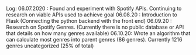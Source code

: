 Log: 
06.07.2020 : Found and experiment with Spotify APIs. Continuing to research on viable APIs used to achieve goal 
06.08.20 : Introduction to Flask (Connecting the python backend with the front end)
06.09.20 : Research on Spotify Genres. (Currently there is no public database or API that details on how many genres available)
06.10.20: Wrote an algorithm that can calculate most genres into parent genres (86 genres). Currently 1216 genres uncategorized (25% of total) 
 
